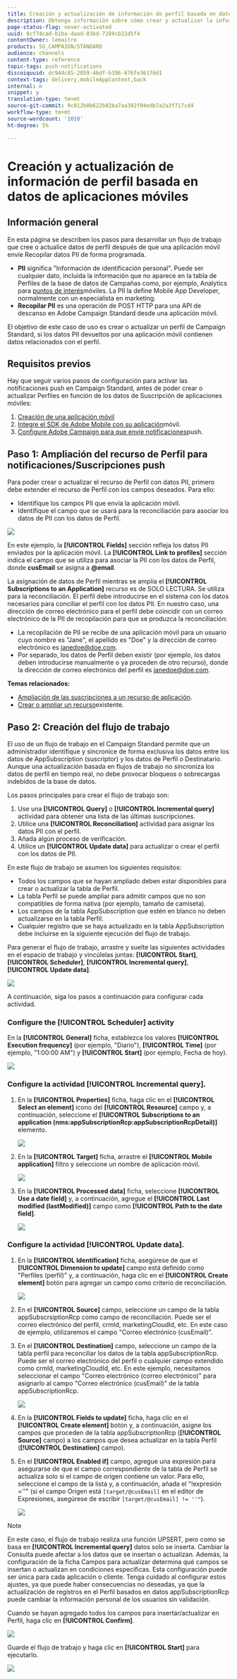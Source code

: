 ```yaml
---
title: Creación y actualización de información de perfil basada en datos de aplicaciones móviles
description: Obtenga información sobre cómo crear y actualizar la información de perfil en función de los datos de aplicaciones móviles.
page-status-flag: never-activated
uuid: 8cf74cad-b1ba-4aad-83bd-7289cb22d5f4
contentOwner: lemaitre
products: SG_CAMPAIGN/STANDARD
audience: channels
content-type: reference
topic-tags: push-notifications
discoiquuid: dc944c85-2059-46df-b396-676fe3617dd1
context-tags: delivery,mobileAppContent,back
internal: n
snippet: y
translation-type: tm+mt
source-git-commit: 9c812b0b622b82ba7aa382f04edb7a2a3f717cd4
workflow-type: tm+mt
source-wordcount: '1010'
ht-degree: 5%

---
```



# Creación y actualización de información de perfil basada en datos de aplicaciones móviles

## Información general

En esta página se describen los pasos para desarrollar un flujo de trabajo que cree o actualice datos de perfil después de que una aplicación móvil envíe Recopilar datos PII de forma programada.

* **PII** significa &quot;Información de identificación personal&quot;. Puede ser cualquier dato, incluida la información que no aparece en la tabla de Perfiles de la base de datos de Campañas como, por ejemplo, Analytics para [puntos de interés](../../integrating/using/about-campaign-points-of-interest-data-integration.md)móviles. La PII la define Mobile App Developer, normalmente con un especialista en marketing.
* **Recopilar PII** es una operación de POST HTTP para una API de descanso en Adobe Campaign Standard desde una aplicación móvil.

El objetivo de este caso de uso es crear o actualizar un perfil de Campaign Standard, si los datos PII devueltos por una aplicación móvil contienen datos relacionados con el perfil.

## Requisitos previos

Hay que seguir varios pasos de configuración para activar las notificaciones push en Campaign Standard, antes de poder crear o actualizar Perfiles en función de los datos de Suscripción de aplicaciones móviles:

1. [Creación de una aplicación móvil](../../administration/using/configuring-a-mobile-application.md)
1. [Integre el SDK de Adobe Mobile con su aplicación](https://helpx.adobe.com/es/campaign/kb/integrate-mobile-sdk.html)móvil.
1. [Configure Adobe Campaign para que envíe notificaciones](https://helpx.adobe.com/es/campaign/kb/configuring-app-sdkv4.html)push.

## Paso 1: Ampliación del recurso de Perfil para notificaciones/Suscripciones push

Para poder crear o actualizar el recurso de Perfil con datos PII, primero debe extender el recurso de Perfil con los campos deseados. Para ello:

* Identifique los campos PII que envía la aplicación móvil.
* Identifique el campo que se usará para la reconciliación para asociar los datos de PII con los datos de Perfil.

![](assets/update_profile1.png)

En este ejemplo, la **[!UICONTROL Fields]** sección refleja los datos PII enviados por la aplicación móvil. La **[!UICONTROL Link to profiles]** sección indica el campo que se utiliza para asociar la PII con los datos de Perfil, donde **cusEmail** se asigna a **@email**.

La asignación de datos de Perfil mientras se amplía el **[!UICONTROL Subscriptions to an Application]** recurso es de SOLO LECTURA. Se utiliza para la reconciliación. El perfil debe introducirse en el sistema con los datos necesarios para conciliar el perfil con los datos PII. En nuestro caso, una dirección de correo electrónico para el perfil debe coincidir con un correo electrónico de la PII de recopilación para que se produzca la reconciliación:

* La recopilación de PII se recibe de una aplicación móvil para un usuario cuyo nombre es &quot;Jane&quot;, el apellido es &quot;Doe&quot; y la dirección de correo electrónico es janedoe@doe.com.
* Por separado, los datos de Perfil deben existir (por ejemplo, los datos deben introducirse manualmente o ya proceden de otro recurso), donde la dirección de correo electrónico del perfil es janedoe@doe.com.

**Temas relacionados:**

* [Ampliación de las suscripciones a un recurso de aplicación](../../developing/using/extending-the-subscriptions-to-an-application-resource.md).
* [Crear o ampliar un recurso](../../developing/using/key-steps-to-add-a-resource.md)existente.

## Paso 2: Creación del flujo de trabajo

El uso de un flujo de trabajo en el Campaign Standard permite que un administrador identifique y sincronice de forma exclusiva los datos entre los datos de AppSubscription (suscriptor) y los datos de Perfil o Destinatario. Aunque una actualización basada en flujos de trabajo no sincroniza los datos de perfil en tiempo real, no debe provocar bloqueos o sobrecargas indebidos de la base de datos.

Los pasos principales para crear el flujo de trabajo son:

1. Use una **[!UICONTROL Query]** o **[!UICONTROL Incremental query]** actividad para obtener una lista de las últimas suscripciones.
1. Utilice una **[!UICONTROL Reconciliation]** actividad para asignar los datos PII con el perfil.
1. Añada algún proceso de verificación.
1. Utilice un **[!UICONTROL Update data]** para actualizar o crear el perfil con los datos de PII.

En este flujo de trabajo se asumen los siguientes requisitos:

* Todos los campos que se hayan ampliado deben estar disponibles para crear o actualizar la tabla de Perfil.
* La tabla Perfil se puede ampliar para admitir campos que no son compatibles de forma nativa (por ejemplo, tamaño de camiseta).
* Los campos de la tabla AppSubscription que estén en blanco no deben actualizarse en la tabla Perfil.
* Cualquier registro que se haya actualizado en la tabla AppSubscription debe incluirse en la siguiente ejecución del flujo de trabajo.

Para generar el flujo de trabajo, arrastre y suelte las siguientes actividades en el espacio de trabajo y vincúlelas juntas: **[!UICONTROL Start]**, **[!UICONTROL Scheduler]**, **[!UICONTROL Incremental query]**, **[!UICONTROL Update data]**.

![](assets/update_profile0.png)

A continuación, siga los pasos a continuación para configurar cada actividad.

### Configure the **[!UICONTROL Scheduler]** activity

En la **[!UICONTROL General]** ficha, establezca los valores **[!UICONTROL Execution frequency]** (por ejemplo, &quot;Diario&quot;), **[!UICONTROL Time]** (por ejemplo, &quot;1:00:00 AM&quot;) y **[!UICONTROL Start]** (por ejemplo, Fecha de hoy).

![](assets/update_profile2.png)

### Configure la actividad **[!UICONTROL Incremental query]**.

1. En la **[!UICONTROL Properties]** ficha, haga clic en el **[!UICONTROL Select an element]** icono del **[!UICONTROL Resource]** campo y, a continuación, seleccione el **[!UICONTROL Subscriptions to an application (nms:appSubscriptionRcp:appSubscriptionRcpDetail)]** elemento.

   ![](assets/update_profile3.png)

1. En la **[!UICONTROL Target]** ficha, arrastre el **[!UICONTROL Mobile application]** filtro y seleccione un nombre de aplicación móvil.

   ![](assets/update_profile4.png)

1. En la **[!UICONTROL Processed data]** ficha, seleccione **[!UICONTROL Use a date field]** y, a continuación, agregue el **[!UICONTROL Last modified (lastModified)]** campo como **[!UICONTROL Path to the date field]**.

   ![](assets/update_profile5.png)

### Configure la actividad **[!UICONTROL Update data]**.

1. En la **[!UICONTROL Identification]** ficha, asegúrese de que el **[!UICONTROL Dimension to update]** campo está definido como &quot;Perfiles (perfil)&quot; y, a continuación, haga clic en el **[!UICONTROL Create element]** botón para agregar un campo como criterio de reconciliación.

   ![](assets/update_profile_createelement.png)

1. En el **[!UICONTROL Source]** campo, seleccione un campo de la tabla appSubscrsiptionRcp como campo de reconciliación. Puede ser el correo electrónico del perfil, crmId, marketingCloudId, etc. En este caso de ejemplo, utilizaremos el campo &quot;Correo electrónico (cusEmail)&quot;.

1. En el **[!UICONTROL Destination]** campo, seleccione un campo de la tabla perfil para reconciliar los datos de la tabla appSubscriptionRcp. Puede ser el correo electrónico del perfil o cualquier campo extendido como crmId, marketingCloudId, etc. En este ejemplo, necesitamos seleccionar el campo &quot;Correo electrónico (correo electrónico)&quot; para asignarlo al campo &quot;Correo electrónico (cusEmail)&quot; de la tabla appSubscriptionRcp.

   ![](assets/update_profile7.png)

1. En la **[!UICONTROL Fields to update]** ficha, haga clic en el **[!UICONTROL Create element]** botón y, a continuación, asigne los campos que proceden de la tabla appSubscriptionRcp (**[!UICONTROL Source]** campo) a los campos que desea actualizar en la tabla Perfil (**[!UICONTROL Destination]** campo).

1. En el **[!UICONTROL Enabled if]** campo, agregue una expresión para asegurarse de que el campo correspondiente de la tabla de Perfil se actualiza solo si el campo de origen contiene un valor. Para ello, seleccione el campo de la lista y, a continuación, añada el &quot;!expresión =&#39;&#39;&quot; (si el campo Origen está `[target/@cusEmail]` en el editor de Expresiones, asegúrese de escribir `[target/@cusEmail] != ''"`).

   ![](assets/update_profile8.png)

>[!NOTE]
>
>En este caso, el flujo de trabajo realiza una función UPSERT, pero como se basa en **[!UICONTROL Incremental query]** datos solo se inserta. Cambiar la Consulta puede afectar a los datos que se insertan o actualizan.
>Además, la configuración de la ficha Campos para actualizar determina qué campos se insertan o actualizan en condiciones específicas. Esta configuración puede ser única para cada aplicación o cliente.
>Tenga cuidado al configurar estos ajustes, ya que puede haber consecuencias no deseadas, ya que la actualización de registros en el Perfil basados en datos appSubscriptionRcp puede cambiar la información personal de los usuarios sin validación.

Cuando se hayan agregado todos los campos para insertar/actualizar en Perfil, haga clic en **[!UICONTROL Confirm]**.

![](assets/update_profile9.png)

Guarde el flujo de trabajo y haga clic en **[!UICONTROL Start]** para ejecutarlo.

![](assets/update_profile10.png)
